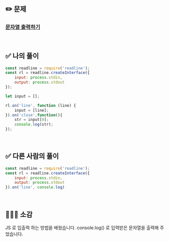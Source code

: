 ## ✏️ 문제

### [문자열 출력하기](https://school.programmers.co.kr/learn/courses/30/lessons/181952)
<br>

## ✅ 나의 풀이
```javascript
const readline = require('readline');
const rl = readline.createInterface({
    input: process.stdin,
    output: process.stdout
});

let input = [];

rl.on('line', function (line) {
    input = [line];
}).on('close',function(){
    str = input[0];
    console.log(str);
});
```
<br>

## ✅ 다른 사람의 풀이 
```javascript
const readline = require('readline');
const rl = readline.createInterface({
    input: process.stdin,
    output: process.stdout
}).on('line', console.log)
```

<br>

## 💁🏻‍♀️ 소감
JS 로 입출력 하는 방법을 배웠습니다. console.log() 로 입력받은 문자열을 출력해 주었습니다.


